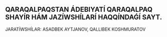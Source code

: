 QARAQALPAQSTAN ÁDEBIYATÍ 
QARAQALPAQ SHAYÍR HÁM JAZÍWSHÍLARÍ HAQQÍNDAǴÍ SAYT. 
----------------------------------------
JARATÍWSHÍLAR: ASADBEK AYTJANOV, QALLIBEK KOSHMURATOV
